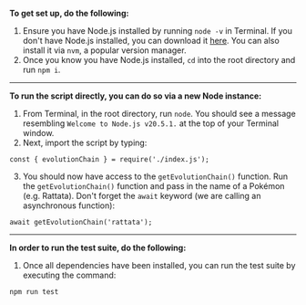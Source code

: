 **To get set up, do the following:**
1. Ensure you have Node.js installed by running `node -v` in Terminal. If you don't have Node.js installed, you can download it [here](https://nodejs.org/en/download). You can also install it via `nvm`, a popular version manager.
2. Once you know you have Node.js installed, `cd` into the root directory and run `npm i`.

---

**To run the script directly, you can do so via a new Node instance:**

1. From Terminal, in the root directory, run `node`. You should see a message resembling `Welcome to Node.js v20.5.1.` at the top of your Terminal window.
2. Next, import the script by typing:
```
const { evolutionChain } = require('./index.js');
```
3. You should now have access to the `getEvolutionChain()` function. Run the `getEvolutionChain()` function and pass in the name of a Pokémon (e.g. Rattata). Don't forget the `await` keyword (we are calling an asynchronous function):
```
await getEvolutionChain('rattata');
```

---

**In order to run the test suite, do the following:**
1. Once all dependencies have been installed, you can run the test suite by executing the command:
```
npm run test
```

